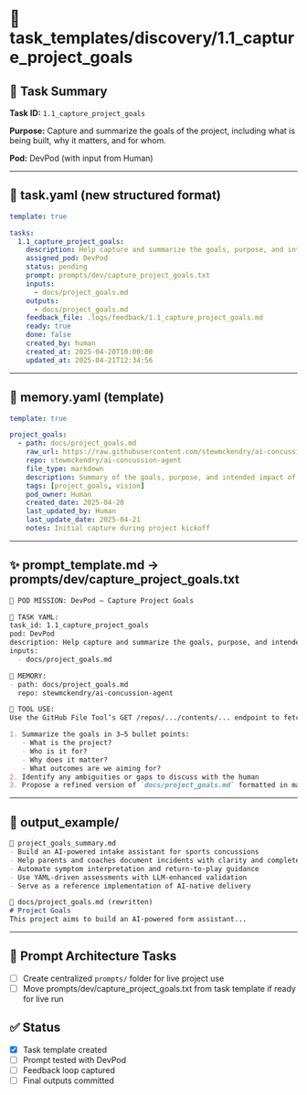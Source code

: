 # 📁 task_templates/discovery/1.1_capture_project_goals

## 🎯 Task Summary
**Task ID:** `1.1_capture_project_goals`

**Purpose:** Capture and summarize the goals of the project, including what is being built, why it matters, and for whom.

**Pod:** DevPod (with input from Human)

---

## 📄 task.yaml (new structured format)
```yaml
template: true

tasks:
  1.1_capture_project_goals:
    description: Help capture and summarize the goals, purpose, and intended impact of the project
    assigned_pod: DevPod
    status: pending
    prompt: prompts/dev/capture_project_goals.txt
    inputs:
      - docs/project_goals.md
    outputs:
      - docs/project_goals.md
    feedback_file: .logs/feedback/1.1_capture_project_goals.md
    ready: true
    done: false
    created_by: human
    created_at: 2025-04-20T10:00:00
    updated_at: 2025-04-21T12:34:56
```

---

## 🧠 memory.yaml (template)
```yaml
template: true

project_goals:
  - path: docs/project_goals.md
    raw_url: https://raw.githubusercontent.com/stewmckendry/ai-concussion-agent/main/docs/project_goals.md
    repo: stewmckendry/ai-concussion-agent
    file_type: markdown
    description: Summary of the goals, purpose, and intended impact of the project
    tags: [project_goals, vision]
    pod_owner: Human
    created_date: 2025-04-20
    last_updated_by: Human
    last_update_date: 2025-04-21
    notes: Initial capture during project kickoff
```

---

## ✨ prompt_template.md → prompts/dev/capture_project_goals.txt
```markdown
🎯 POD MISSION: DevPod – Capture Project Goals

🧾 TASK YAML:
task_id: 1.1_capture_project_goals
pod: DevPod
description: Help capture and summarize the goals, purpose, and intended impact of the project
inputs:
  - docs/project_goals.md

📁 MEMORY:
- path: docs/project_goals.md
  repo: stewmckendry/ai-concussion-agent

📡 TOOL USE:
Use the GitHub File Tool’s GET /repos/.../contents/... endpoint to fetch the input file. Then:

1. Summarize the goals in 3–5 bullet points:
   - What is the project?
   - Who is it for?
   - Why does it matter?
   - What outcomes are we aiming for?
2. Identify any ambiguities or gaps to discuss with the human
3. Propose a refined version of `docs/project_goals.md` formatted in markdown
```

---

## 📁 output_example/
```markdown
📄 project_goals_summary.md
- Build an AI-powered intake assistant for sports concussions
- Help parents and coaches document incidents with clarity and completeness
- Automate symptom interpretation and return-to-play guidance
- Use YAML-driven assessments with LLM-enhanced validation
- Serve as a reference implementation of AI-native delivery

📄 docs/project_goals.md (rewritten)
# Project Goals
This project aims to build an AI-powered form assistant...
```

---

## 🧩 Prompt Architecture Tasks
- [ ] Create centralized `prompts/` folder for live project use
- [ ] Move prompts/dev/capture_project_goals.txt from task template if ready for live run

## ✅ Status
- [x] Task template created
- [ ] Prompt tested with DevPod
- [ ] Feedback loop captured
- [ ] Final outputs committed
